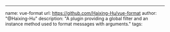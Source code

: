 ---
name: vue-format
url: https://github.com/Haixing-Hu/vue-format
author: "@Haixing-Hu"
description: "A plugin providing a global filter and an instance method used to format messages with arguments."
tags: